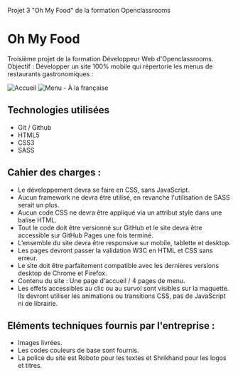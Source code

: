 Projet 3 "Oh My Food" de la formation Openclassrooms

# Oh My Food
Troisième projet de la formation Développeur Web d'Openclassrooms.
Objectif : Développer un site 100% mobile qui répertorie les menus de restaurants gastronomiques :


![Accueil](https://user-images.githubusercontent.com/82090592/135993417-2170003b-f27a-41fb-a264-626f17e717be.png)
![Menu - À la française](https://user-images.githubusercontent.com/82090592/135993442-01ef5bed-5caf-4815-855a-defa5e5e5c0a.png)

## Technologies utilisées 
* Git / Github
* HTML5
* CSS3
* SASS

## Cahier des charges : 
* Le développement devra se faire en CSS, sans JavaScript.
* Aucun framework ne devra être utilisé, en revanche l'utilisation de SASS serait un plus.
* Aucun code CSS ne devra être appliqué via un attribut style dans une balise HTML.
* Tout le code doit être versionné sur GitHub et le site devra être accessible sur GitHub Pages une fois terminé.
* L’ensemble du site devra être responsive sur mobile, tablette et desktop.
* Les pages devront passer la validation W3C en HTML et CSS sans erreur.
* Le site doit être parfaitement compatible avec les dernières versions desktop de Chrome et Firefox.
* Contenu du site : Une page d'accueil / 4 pages de menu.
* Les effets accessibles au clic ou au survol sont visibles sur la maquette. Ils devront utiliser les animations ou transitions CSS, pas de JavaScript ni de librairie.

## Eléments techniques fournis par l'entreprise : 
* Images livrées.
* Les codes couleurs de base sont fournis.
* La police du site est Roboto pour les textes et Shrikhand pour les logos et titres.
